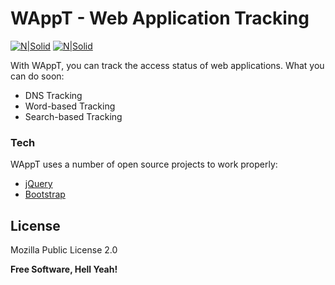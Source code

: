 # WAppT - Web Application Tracking

[![N|Solid](https://fuzati.com/wp-content/uploads/2016/12/Bootstrap-Logo.png)](https://getbootstrap.com/)
[![N|Solid](https://cdn4.iconfinder.com/data/icons/scripting-and-programming-languages/512/JQuery_logo-512.png)](http://jquery.com)

With WAppT, you can track the access status of web applications. What you can do soon:
  - DNS Tracking
  - Word-based Tracking
  - Search-based Tracking


### Tech

WAppT uses a number of open source projects to work properly:


* [jQuery]
* [Bootstrap]

License
----

Mozilla Public License 2.0


**Free Software, Hell Yeah!**



   [Bootstrap]: <https://getbootstrap.com/>
   [jQuery]: <http://jquery.com>

